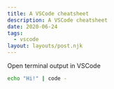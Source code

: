 ```yaml
---
title: A VSCode cheatsheet
description: A VSCode cheatsheet
date: 2020-06-24
tags:
  - vscode
layout: layouts/post.njk
---
```


Open terminal output in VSCode

```bash
echo "Hi!" | code -
```
